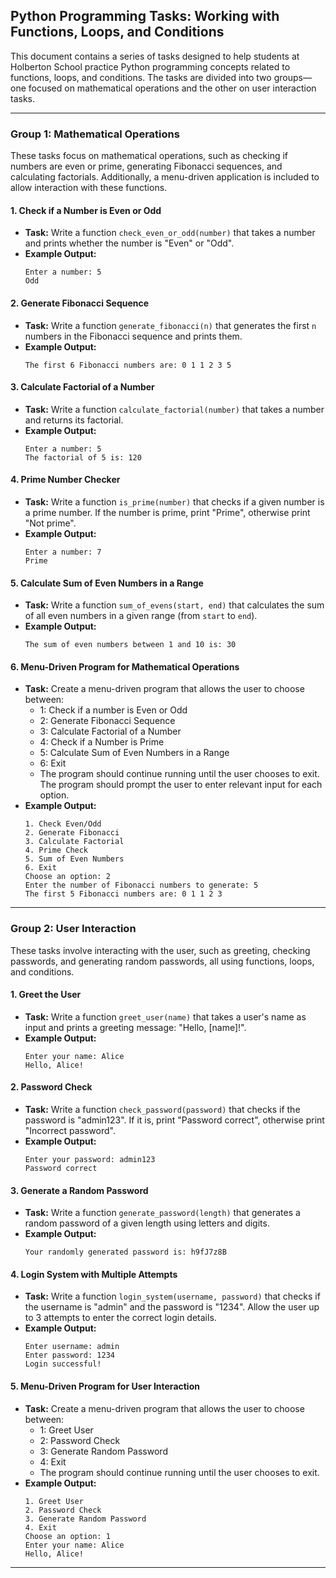 ## Python Programming Tasks: Working with Functions, Loops, and Conditions

This document contains a series of tasks designed to help students at Holberton School practice Python programming concepts related to functions, loops, and conditions. The tasks are divided into two groups—one focused on mathematical operations and the other on user interaction tasks.

---

### **Group 1: Mathematical Operations**

These tasks focus on mathematical operations, such as checking if numbers are even or prime, generating Fibonacci sequences, and calculating factorials. Additionally, a menu-driven application is included to allow interaction with these functions.

#### 1. **Check if a Number is Even or Odd**
   - **Task:** Write a function `check_even_or_odd(number)` that takes a number and prints whether the number is "Even" or "Odd".
   - **Example Output:**
     ```
     Enter a number: 5
     Odd
     ```

#### 2. **Generate Fibonacci Sequence**
   - **Task:** Write a function `generate_fibonacci(n)` that generates the first `n` numbers in the Fibonacci sequence and prints them.
   - **Example Output:**
     ```
     The first 6 Fibonacci numbers are: 0 1 1 2 3 5
     ```

#### 3. **Calculate Factorial of a Number**
   - **Task:** Write a function `calculate_factorial(number)` that takes a number and returns its factorial.
   - **Example Output:**
     ```
     Enter a number: 5
     The factorial of 5 is: 120
     ```

#### 4. **Prime Number Checker**
   - **Task:** Write a function `is_prime(number)` that checks if a given number is a prime number. If the number is prime, print "Prime", otherwise print "Not prime".
   - **Example Output:**
     ```
     Enter a number: 7
     Prime
     ```

#### 5. **Calculate Sum of Even Numbers in a Range**
   - **Task:** Write a function `sum_of_evens(start, end)` that calculates the sum of all even numbers in a given range (from `start` to `end`).
   - **Example Output:**
     ```
     The sum of even numbers between 1 and 10 is: 30
     ```

#### 6. **Menu-Driven Program for Mathematical Operations**
   - **Task:** Create a menu-driven program that allows the user to choose between:
     - 1: Check if a number is Even or Odd
     - 2: Generate Fibonacci Sequence
     - 3: Calculate Factorial of a Number
     - 4: Check if a Number is Prime
     - 5: Calculate Sum of Even Numbers in a Range
     - 6: Exit
     - The program should continue running until the user chooses to exit. The program should prompt the user to enter relevant input for each option.
   - **Example Output:**
     ```
     1. Check Even/Odd
     2. Generate Fibonacci
     3. Calculate Factorial
     4. Prime Check
     5. Sum of Even Numbers
     6. Exit
     Choose an option: 2
     Enter the number of Fibonacci numbers to generate: 5
     The first 5 Fibonacci numbers are: 0 1 1 2 3
     ```

---

### **Group 2: User Interaction**

These tasks involve interacting with the user, such as greeting, checking passwords, and generating random passwords, all using functions, loops, and conditions.

#### 1. **Greet the User**
   - **Task:** Write a function `greet_user(name)` that takes a user's name as input and prints a greeting message: "Hello, [name]!".
   - **Example Output:**
     ```
     Enter your name: Alice
     Hello, Alice!
     ```

#### 2. **Password Check**
   - **Task:** Write a function `check_password(password)` that checks if the password is "admin123". If it is, print "Password correct", otherwise print "Incorrect password".
   - **Example Output:**
     ```
     Enter your password: admin123
     Password correct
     ```

#### 3. **Generate a Random Password**
   - **Task:** Write a function `generate_password(length)` that generates a random password of a given length using letters and digits.
   - **Example Output:**
     ```
     Your randomly generated password is: h9fJ7z8B
     ```

#### 4. **Login System with Multiple Attempts**
   - **Task:** Write a function `login_system(username, password)` that checks if the username is "admin" and the password is "1234". Allow the user up to 3 attempts to enter the correct login details.
   - **Example Output:**
     ```
     Enter username: admin
     Enter password: 1234
     Login successful!
     ```

#### 5. **Menu-Driven Program for User Interaction**
   - **Task:** Create a menu-driven program that allows the user to choose between:
     - 1: Greet User
     - 2: Password Check
     - 3: Generate Random Password
     - 4: Exit
     - The program should continue running until the user chooses to exit.
   - **Example Output:**
     ```
     1. Greet User
     2. Password Check
     3. Generate Random Password
     4. Exit
     Choose an option: 1
     Enter your name: Alice
     Hello, Alice!
     ```

---

